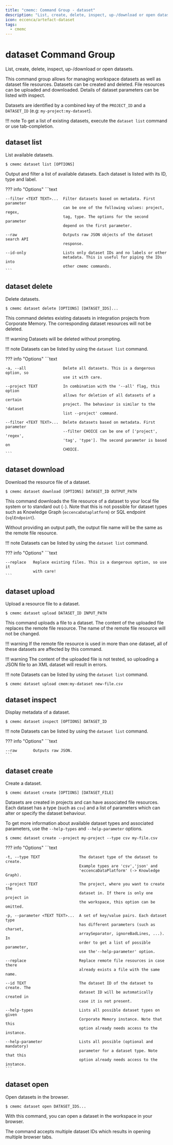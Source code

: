 ```yaml
---
title: "cmemc: Command Group - dataset"
description: "List, create, delete, inspect, up-/download or open datasets."
icon: eccenca/artefact-dataset
tags:
  - cmemc
---
```

# dataset Command Group
<!-- This file was generated - DO NOT CHANGE IT MANUALLY -->

List, create, delete, inspect, up-/download or open datasets.

This command group allows for managing workspace datasets as well as dataset file resources. Datasets can be created and deleted. File resources can be uploaded and downloaded. Details of dataset parameters can be listed with inspect.

Datasets are identified by a combined key of the `PROJECT_ID` and a `DATASET_ID` (e.g: `my-project:my-dataset`).

!!! note
    To get a list of existing datasets, execute the `dataset list` command or use tab-completion.



## dataset list

List available datasets.

```shell-session title="Usage"
$ cmemc dataset list [OPTIONS]
```




Output and filter a list of available datasets. Each dataset is listed with its ID, type and label.



??? info "Options"
    ```text

    --filter <TEXT TEXT>...  Filter datasets based on metadata. First parameter
                             can be one of the following values: project, regex,
                             tag, type. The options for the second parameter
                             depend on the first parameter.
  
    --raw                    Outputs raw JSON objects of the dataset search API
                             response.
  
    --id-only                Lists only dataset IDs and no labels or other
                             metadata. This is useful for piping the IDs into
                             other cmemc commands.
    ```

## dataset delete

Delete datasets.

```shell-session title="Usage"
$ cmemc dataset delete [OPTIONS] [DATASET_IDS]...
```




This command deletes existing datasets in integration projects from Corporate Memory. The corresponding dataset resources will not be deleted.

!!! warning
    Datasets will be deleted without prompting.


!!! note
    Datasets can be listed by using the `dataset list` command.




??? info "Options"
    ```text

    -a, --all                Delete all datasets. This is a dangerous option, so
                             use it with care.
  
    --project TEXT           In combination with the '--all' flag, this option
                             allows for deletion of all datasets of a certain
                             project. The behaviour is similar to the 'dataset
                             list --project' command.
  
    --filter <TEXT TEXT>...  Delete datasets based on metadata. First parameter
                             --filter CHOICE can be one of ['project', 'regex',
                             'tag', 'type']. The second parameter is based on
                             CHOICE.
    ```

## dataset download

Download the resource file of a dataset.

```shell-session title="Usage"
$ cmemc dataset download [OPTIONS] DATASET_ID OUTPUT_PATH
```




This command downloads the file resource of a dataset to your local file system or to standard out (`-`). Note that this is not possible for dataset types such as Knowledge Graph (`eccencaDataplatform`) or SQL endpoint (`sqlEndpoint`).

Without providing an output path, the output file name will be the same as the remote file resource.

!!! note
    Datasets can be listed by using the `dataset list` command.




??? info "Options"
    ```text

    --replace   Replace existing files. This is a dangerous option, so use it
                with care!
    ```

## dataset upload

Upload a resource file to a dataset.

```shell-session title="Usage"
$ cmemc dataset upload DATASET_ID INPUT_PATH
```




This command uploads a file to a dataset. The content of the uploaded file replaces the remote file resource. The name of the remote file resource will not be changed.

!!! warning
    If the remote file resource is used in more than one dataset, all of these datasets are affected by this command.


!!! warning
    The content of the uploaded file is not tested, so uploading a JSON file to an XML dataset will result in errors.


!!! note
    Datasets can be listed by using the `dataset list` command.


```shell-session title="Example"
$ cmemc dataset upload cmem:my-dataset new-file.csv
```




## dataset inspect

Display metadata of a dataset.

```shell-session title="Usage"
$ cmemc dataset inspect [OPTIONS] DATASET_ID
```




!!! note
    Datasets can be listed by using the `dataset list` command.




??? info "Options"
    ```text

    --raw       Outputs raw JSON.
    ```

## dataset create

Create a dataset.

```shell-session title="Usage"
$ cmemc dataset create [OPTIONS] [DATASET_FILE]
```




Datasets are created in projects and can have associated file resources. Each dataset has a type (such as `csv`) and a list of parameters which can alter or specify the dataset behaviour.

To get more information about available dataset types and associated parameters, use the `--help-types` and `--help-parameter` options.

```shell-session title="Example"
$ cmemc dataset create --project my-project --type csv my-file.csv
```




??? info "Options"
    ```text

    -t, --type TEXT                 The dataset type of the dataset to create.
                                    Example types are 'csv','json' and
                                    'eccencaDataPlatform' (-> Knowledge Graph).
  
    --project TEXT                  The project, where you want to create the
                                    dataset in. If there is only one project in
                                    the workspace, this option can be omitted.
  
    -p, --parameter <TEXT TEXT>...  A set of key/value pairs. Each dataset type
                                    has different parameters (such as charset,
                                    arraySeparator, ignoreBadLines, ...). In
                                    order to get a list of possible parameter,
                                    use the'--help-parameter' option.
  
    --replace                       Replace remote file resources in case there
                                    already exists a file with the same name.
  
    --id TEXT                       The dataset ID of the dataset to create. The
                                    dataset ID will be automatically created in
                                    case it is not present.
  
    --help-types                    Lists all possible dataset types on given
                                    Corporate Memory instance. Note that this
                                    option already needs access to the instance.
  
    --help-parameter                Lists all possible (optional and mandatory)
                                    parameter for a dataset type. Note that this
                                    option already needs access to the instance.
    ```

## dataset open

Open datasets in the browser.

```shell-session title="Usage"
$ cmemc dataset open DATASET_IDS...
```




With this command, you can open a dataset in the workspace in your browser.

The command accepts multiple dataset IDs which results in opening multiple browser tabs.



